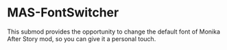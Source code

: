 # MAS-FontSwitcher
This submod provides the opportunity to change the default font of Monika After Story mod, so you can give it a personal touch.
